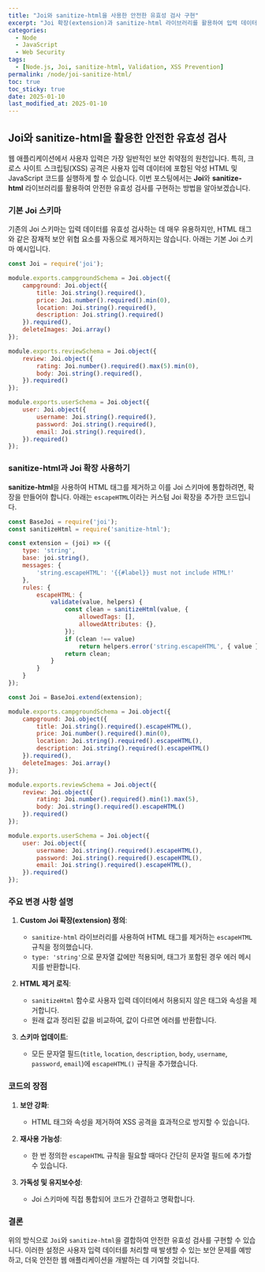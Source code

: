 ```yaml
---
title: "Joi와 sanitize-html을 사용한 안전한 유효성 검사 구현"
excerpt: "Joi 확장(extension)과 sanitize-html 라이브러리를 활용하여 입력 데이터의 보안을 강화하고 XSS 공격을 방지하는 방법을 소개합니다."
categories:
  - Node
  - JavaScript
  - Web Security
tags:
  - [Node.js, Joi, sanitize-html, Validation, XSS Prevention]
permalink: /node/joi-sanitize-html/
toc: true
toc_sticky: true
date: 2025-01-10
last_modified_at: 2025-01-10
---
```


## Joi와 sanitize-html을 활용한 안전한 유효성 검사

웹 애플리케이션에서 사용자 입력은 가장 일반적인 보안 취약점의 원천입니다. 특히, 크로스 사이트 스크립팅(XSS) 공격은 사용자 입력 데이터에 포함된 악성 HTML 및 JavaScript 코드를 실행하게 할 수 있습니다. 이번 포스팅에서는 **Joi**와 **sanitize-html** 라이브러리를 활용하여 안전한 유효성 검사를 구현하는 방법을 알아보겠습니다.

### 기본 Joi 스키마
기존의 Joi 스키마는 입력 데이터를 유효성 검사하는 데 매우 유용하지만, HTML 태그와 같은 잠재적 보안 위협 요소를 자동으로 제거하지는 않습니다. 아래는 기본 Joi 스키마 예시입니다.

```javascript
const Joi = require('joi');

module.exports.campgroundSchema = Joi.object({
    campground: Joi.object({
        title: Joi.string().required(),
        price: Joi.number().required().min(0),
        location: Joi.string().required(),
        description: Joi.string().required()
    }).required(),
    deleteImages: Joi.array()
});

module.exports.reviewSchema = Joi.object({
    review: Joi.object({
        rating: Joi.number().required().max(5).min(0),
        body: Joi.string().required(),
    }).required()
});

module.exports.userSchema = Joi.object({
    user: Joi.object({
        username: Joi.string().required(),
        password: Joi.string().required(),
        email: Joi.string().required(),
    }).required()
});
```

### sanitize-html과 Joi 확장 사용하기
**sanitize-html**을 사용하여 HTML 태그를 제거하고 이를 Joi 스키마에 통합하려면, 확장을 만들어야 합니다. 아래는 `escapeHTML`이라는 커스텀 Joi 확장을 추가한 코드입니다.

```javascript
const BaseJoi = require('joi');
const sanitizeHtml = require('sanitize-html');

const extension = (joi) => ({
    type: 'string',
    base: joi.string(),
    messages: {
        'string.escapeHTML': '{{#label}} must not include HTML!'
    },
    rules: {
        escapeHTML: {
            validate(value, helpers) {
                const clean = sanitizeHtml(value, {
                    allowedTags: [],
                    allowedAttributes: {},
                });
                if (clean !== value)
                    return helpers.error('string.escapeHTML', { value });
                return clean;
            }
        }
    }
});

const Joi = BaseJoi.extend(extension);

module.exports.campgroundSchema = Joi.object({
    campground: Joi.object({
        title: Joi.string().required().escapeHTML(),
        price: Joi.number().required().min(0),
        location: Joi.string().required().escapeHTML(),
        description: Joi.string().required().escapeHTML()
    }).required(),
    deleteImages: Joi.array()
});

module.exports.reviewSchema = Joi.object({
    review: Joi.object({
        rating: Joi.number().required().min(1).max(5),
        body: Joi.string().required().escapeHTML()
    }).required()
});

module.exports.userSchema = Joi.object({
    user: Joi.object({
        username: Joi.string().required().escapeHTML(),
        password: Joi.string().required().escapeHTML(),
        email: Joi.string().required().escapeHTML(),
    }).required()
});
```

### 주요 변경 사항 설명

1. **Custom Joi 확장(extension) 정의**:
   - `sanitize-html` 라이브러리를 사용하여 HTML 태그를 제거하는 `escapeHTML` 규칙을 정의했습니다.
   - `type: 'string'`으로 문자열 값에만 적용되며, 태그가 포함된 경우 에러 메시지를 반환합니다.

2. **HTML 제거 로직**:
   - `sanitizeHtml` 함수로 사용자 입력 데이터에서 허용되지 않은 태그와 속성을 제거합니다.
   - 원래 값과 정리된 값을 비교하여, 값이 다르면 에러를 반환합니다.

3. **스키마 업데이트**:
   - 모든 문자열 필드(`title`, `location`, `description`, `body`, `username`, `password`, `email`)에 `escapeHTML()` 규칙을 추가했습니다.

### 코드의 장점

1. **보안 강화**:
   - HTML 태그와 속성을 제거하여 XSS 공격을 효과적으로 방지할 수 있습니다.

2. **재사용 가능성**:
   - 한 번 정의한 `escapeHTML` 규칙을 필요할 때마다 간단히 문자열 필드에 추가할 수 있습니다.

3. **가독성 및 유지보수성**:
   - Joi 스키마에 직접 통합되어 코드가 간결하고 명확합니다.

### 결론
위의 방식으로 `Joi`와 `sanitize-html`을 결합하여 안전한 유효성 검사를 구현할 수 있습니다. 이러한 설정은 사용자 입력 데이터를 처리할 때 발생할 수 있는 보안 문제를 예방하고, 더욱 안전한 웹 애플리케이션을 개발하는 데 기여할 것입니다.

